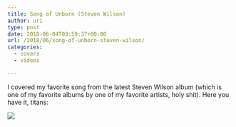 ```yaml
---
title: Song of Unborn (Steven Wilson)
author: uri
type: post
date: 2018-06-04T03:59:37+00:00
url: /2018/06/song-of-unborn-steven-wilson/
categories:
  - covers
  - vídeos

---
```

I covered my favorite song from the latest Steven Wilson album (which is one of my favorite albums by one of my favorite artists, holy shit). Here you have it, titans:

[![](http://img.youtube.com/vi/ZwZoIF6GRng/0.jpg)](https://youtube.com/watch?v=ZwZoIF6GRng) 